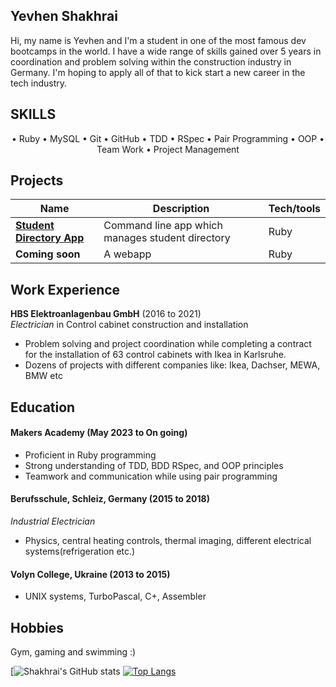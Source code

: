 ## Yevhen Shakhrai

Hi, my name is Yevhen and I'm a student in one of the most famous dev bootcamps in the world. I have a wide range of skills gained over 5 years in coordination and problem solving within the construction industry in Germany. I'm hoping to apply all of that to kick start a new career in the tech industry.

## **SKILLS**
<div align="center">
    • Ruby    • MySQL		• Git        • GitHub		• TDD		• RSpec
    • Pair Programming 			• OOP    • Team Work • Project Management
</div>

## Projects

| Name                         | Description       | Tech/tools        |
| ---------------------------- | ----------------- | ----------------- |
| [**Student Directory App**](https://github.com/Shakhrai8/student-directory)| Command line app which manages student directory | Ruby |
| **Coming soon** | A webapp | Ruby |

## Work Experience

**HBS Elektroanlagenbau GmbH** (2016 to 2021)  
_Electrician_ in Control cabinet construction and installation


- Problem solving and project coordination while completing a contract for the installation of 63 control cabinets with Ikea in Karlsruhe.
- Dozens of projects with different companies like: Ikea, Dachser, MEWA, BMW etc 


## Education

#### Makers Academy (May 2023 to On going)
- Proficient in Ruby programming 
- Strong understanding of TDD, BDD RSpec, and OOP principles
- Teamwork and communication while using pair programming

#### Berufsschule, Schleiz, Germany (2015 to 2018)
_Industrial Electrician_

- Physics, central heating controls, thermal imaging, different electrical systems(refrigeration etc.)

#### Volyn College, Ukraine (2013 to 2015)

- UNIX systems, TurboPascal, C+, Assembler

## Hobbies

Gym, gaming and swimming :)

[![Shakhrai's GitHub stats](https://github-readme-stats.vercel.app/api?username=Shakhrai8&show_icons=true&theme=transparent)
[![Top Langs](https://github-readme-stats.vercel.app/api/top-langs/?username=Shakhrai8&layout=compact&theme=transparent)](https://github.com/anuraghazra/github-readme-stats)

